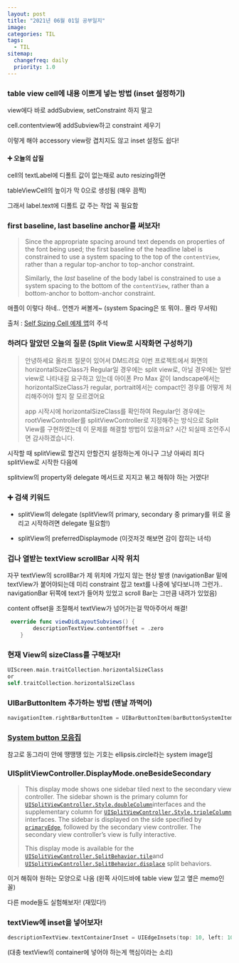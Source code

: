 ```yaml
---
layout: post
title: "2021년 06월 01일 공부일지"
image:
categories: TIL
tags: 
  - TIL
sitemap:
  changefreq: daily
  priority: 1.0
---
```


### table view cell에 내용 이쁘게 넣는 방법 (inset 설정하기)

view에다 바로 addSubview, setConstraint 하지 말고

cell.contentview에 addSubview하고 constraint 세우기

이렇게 해야 accessory view랑 겹치지도 않고 inset 설정도 쉽다!

#### :heavy_plus_sign: 오늘의 삽질

cell의 textLabel에 디폴트 값이 없는채로 auto resizing하면

tableViewCell의 높이가 막 0으로 생성됨 (매우 끔찍)

그래서 label.text에 디폴트 값 주는 작업 꼭 필요함

### first baseline, last baseline anchor를 써보자!

> Since the appropriate spacing around text depends on properties of the font being used; the first baseline of the headline label is constrained to use a system spacing to the top of the `contentView`, rather than a regular top-anchor to top-anchor constraint.
>
> Similarly, the _last_ baseline of the body label is constrained to use a system spacing to the bottom of the `contentView`, rather than a bottom-anchor to bottom-anchor constraint.

애플이 이렇다 하네.. 언젠가 써볼게~ (system Spacing은 또 뭐야.. 몰라 무서워)

출처 : [Self Sizing Cell 예제 앱](https://developer.apple.com/documentation/uikit/uifont/creating_self-sizing_table_view_cells)의 주석



### 하려다 말았던 오늘의 질문 (Split View로 시작화면 구성하기)

> 안녕하세요 올라프 질문이 있어서 DM드려요
> 이번 프로젝트에서 화면의 horizontalSizeClass가 Regular일 경우에는 split view로, 아닐 경우에는 일반 view로 나타내길 요구하고 있는데
> 아이폰 Pro Max 같이 landscape에서는 horizontalSizeClass가 regular, portrait에서는 compact인 경우를 어떻게 처리해주어야 할지 잘 모르겠어요
>
> app 시작시에 horizontalSizeClass를 확인하여 Regular인 경우에는 rootViewController를 splitViewController로 지정해주는 방식으로
> Split View를 구현하였는데 이 문제를 해결할 방법이 있을까요?
> 시간 되실때 조언주시면 감사하겠습니다.

시작할 때 splitView로 할건지 안할건지 설정하는게 아니구 그냥 아싸리 죄다 splitView로 시작한 다음에

splitview의 property와 delegate 메서드로 지지고 볶고 해줘야 하는 거였다!

### :heavy_plus_sign: 검색 키워드

- splitView의 delegate (splitView의 primary, secondary 중 primary를 위로 올리고 시작하려면 delegate 필요함!)

- splitView의 preferredDisplaymode (이것저것 해보면 감이 잡히는 녀석)



### 겁나 열받는 textView scrollBar 시작 위치

자꾸 textView의 scrollBar가 제 위치에 가있지 않는 현상 발생 (navigationBar 밑에 textView가 붙어야되는데 미리 constraint 잡고 text를 나중에 넣다보니까 그런가.. navigationBar 뒤쪽에 text가 들어차 있었고 scroll Bar는 그만큼 내려가 있었음)

content offset을 조절해서 textView가 넘어가는걸 막아주어서 해결!

```swift
 override func viewDidLayoutSubviews() {
        descriptionTextView.contentOffset = .zero
    }
```



### 현재 View의 sizeClass를 구해보자!

```swift
UIScreen.main.traitCollection.horizontalSizeClass
or
self.traitCollection.horizontalSizeClass
```



### UIBarButtonItem 추가하는 방법 (맨날 까먹어)

```swift
navigationItem.rightBarButtonItem = UIBarButtonItem(barButtonSystemItem: .add, target: self, action: nil)
```

### [System button 모음집](https://developer.apple.com/design/human-interface-guidelines/ios/icons-and-images/system-icons/)

참고로 동그라미 안에 땡땡땡 있는 기호는 ellipsis.circle라는 system image임

### UISplitViewController.DisplayMode.oneBesideSecondary

> This display mode shows one sidebar tiled next to the secondary view controller. The sidebar shown is the primary column for [`UISplitViewController.Style.doubleColumn`](doc://com.apple.documentation/documentation/uikit/uisplitviewcontroller/style/doublecolumn)interfaces and the supplementary column for [`UISplitViewController.Style.tripleColumn`](doc://com.apple.documentation/documentation/uikit/uisplitviewcontroller/style/triplecolumn) interfaces. The sidebar is displayed on the side specified by [`primaryEdge`](doc://com.apple.documentation/documentation/uikit/uisplitviewcontroller/2875524-primaryedge), followed by the secondary view controller. The secondary view controller’s view is fully interactive. 
>
> This display mode is available for the [`UISplitViewController.SplitBehavior.tile`](doc://com.apple.documentation/documentation/uikit/uisplitviewcontroller/splitbehavior/tile)and [`UISplitViewController.SplitBehavior.displace`](doc://com.apple.documentation/documentation/uikit/uisplitviewcontroller/splitbehavior/displace) split behaviors.

이거 해줘야 원하는 모양으로 나옴 (왼쪽 사이드바에 table view 있고 옆은 memo인 꼴)

다른 mode들도 실험해보자! (재밌다!) 



### textView에 inset을 넣어보자! 

```swift
descriptionTextView.textContainerInset = UIEdgeInsets(top: 10, left: 10, bottom: 10, right: 10)
```

(대충 textView의 container에 넣어야 하는게 핵심이라는 소리)

